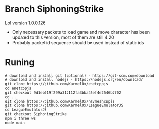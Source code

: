 # Branch SiphoningStrike
Lol version 1.0.0.126  
- Only necessary packets to load game and move character has been updated to this version, most of them are still 4.20  
- Probably packet id sequence should be used instead of static ids

# Runing
```
# download and install git (optional) - https://git-scm.com/download
# download and install nodejs - https://nodejs.org/en/download/
git clone https://github.com/Karmel0x/enetcppjs
cd enetcppjs
git checkout 9d1eb919f299a317112fa3bba42ef4e2546b7702
cd ..
git clone https://github.com/Karmel0x/navmeshcppjs
git clone https://github.com/Karmel0x/LeagueEmulatorJS
cd LeagueEmulatorJS
git checkout SiphoningStrike
npm i three ws
node main
```
